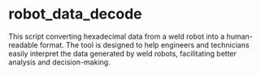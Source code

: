 # robot_data_decode
This script converting hexadecimal data from a weld robot into a human-readable format. The tool is designed to help engineers and technicians easily interpret the data generated by weld robots, facilitating better analysis and decision-making.

